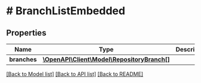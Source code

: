 # # BranchListEmbedded

## Properties

Name | Type | Description | Notes
------------ | ------------- | ------------- | -------------
**branches** | [**\OpenAPI\Client\Model\RepositoryBranch[]**](RepositoryBranch.md) |  | [optional] 

[[Back to Model list]](../../README.md#documentation-for-models) [[Back to API list]](../../README.md#documentation-for-api-endpoints) [[Back to README]](../../README.md)


